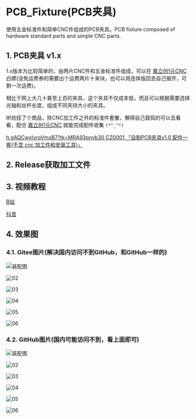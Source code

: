 # PCB_Fixture(PCB夹具)
使用五金标准件和简单CNC件组成的PCB夹具。PCB fixture composed of hardware standard parts and simple CNC parts.

## 1. PCB夹具 v1.x

1.x版本为比较简单的，由两片CNC件和五金标准件组成，可以在 [嘉立创1元CNC](https://www.jlc-cnc.com/ac/ACUHiDI0/CPWXDXgd) 白嫖(没免运费券的需要出个运费两片十来块，也可以用连体版回去自己锯开，可剩一次运费)。

相比于网上大几十甚至上百的夹具，这个夹具不仅成本低，而且可以根据需要选择光轴和丝杆长度，组成不同夹持大小的夹具。

听劝挂了个商品，除CNC加工件之外的标准件套餐，懒得自己鼓捣的可以去看看，配合 [嘉立创1元CNC](https://www.jlc-cnc.com/ac/ACUHiDI0/CPWXDXgd) 就能完成配件收集 `(*^_^*)`

[h.gAQCwxIyroVmxB7?tk=MRA93pnvb30 CZ0001 「自制PCB夹具v1.0 配件一套(不含 cnc 加工件和安装工具)」](http://e.tb.cn/h.gAQCwxIyroVmxB7?tk=MRA93pnvb30)

## 2. Release获取加工文件

## 3. 视频教程

[B站](https://www.bilibili.com/video/BV1S1SoYGExL/)

[抖音](https://v.douyin.com/iAJgrt8c/)

## 4. 效果图

### 4.1. Gitee图片(解决国内访问不到GitHub，和GitHub一样的)

![装配图](https://gitee.com/hellozbk/PCB_Fixture/raw/v1.x/vx_images/01.png)

![02](https://gitee.com/hellozbk/PCB_Fixture/raw/v1.x/vx_images/02.jpg)

![03](https://gitee.com/hellozbk/PCB_Fixture/raw/v1.x/vx_images/03.jpg)

![04](https://gitee.com/hellozbk/PCB_Fixture/raw/v1.x/vx_images/04.jpg)

![05](https://gitee.com/hellozbk/PCB_Fixture/raw/v1.x/vx_images/05.jpg)

![06](https://gitee.com/hellozbk/PCB_Fixture/raw/v1.x/vx_images/06.jpg)

### 4.2. GitHub图片(国内可能访问不到，看上面即可)

![装配图](https://github.com/zhangbokang/PCB_Fixture/blob/v1.x/vx_images/01.png)

![02](https://github.com/zhangbokang/PCB_Fixture/blob/v1.x/vx_images/02.jpg)

![03](https://github.com/zhangbokang/PCB_Fixture/blob/v1.x/vx_images/03.jpg)

![04](https://github.com/zhangbokang/PCB_Fixture/blob/v1.x/vx_images/04.jpg)

![05](https://github.com/zhangbokang/PCB_Fixture/blob/v1.x/vx_images/05.jpg)

![06](https://github.com/zhangbokang/PCB_Fixture/blob/v1.x/vx_images/06.jpg)
